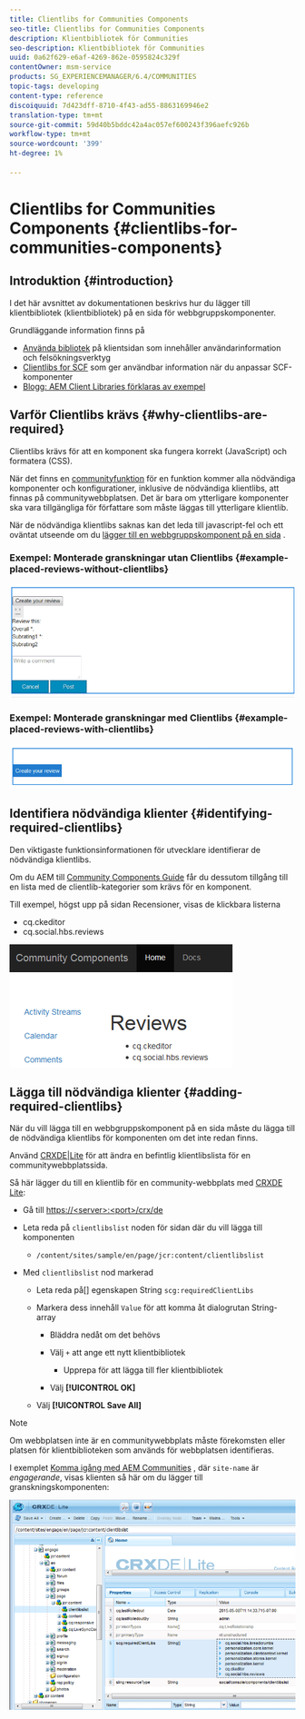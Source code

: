 ```yaml
---
title: Clientlibs for Communities Components
seo-title: Clientlibs for Communities Components
description: Klientbibliotek för Communities
seo-description: Klientbibliotek för Communities
uuid: 0a62f629-e6af-4269-862e-0595824c329f
contentOwner: msm-service
products: SG_EXPERIENCEMANAGER/6.4/COMMUNITIES
topic-tags: developing
content-type: reference
discoiquuid: 7d423dff-8710-4f43-ad55-8863169946e2
translation-type: tm+mt
source-git-commit: 59d40b5bddc42a4ac057ef600243f396aefc926b
workflow-type: tm+mt
source-wordcount: '399'
ht-degree: 1%

---
```



# Clientlibs for Communities Components {#clientlibs-for-communities-components}

## Introduktion {#introduction}

I det här avsnittet av dokumentationen beskrivs hur du lägger till klientbibliotek (klientbibliotek) på en sida för webbgruppskomponenter.

Grundläggande information finns på

* [Använda bibliotek](../../help/sites-developing/clientlibs.md) på klientsidan som innehåller användarinformation och felsökningsverktyg
* [Clientlibs for SCF](client-customize.md#clientlibs) som ger användbar information när du anpassar SCF-komponenter
* [Blogg: AEM Client Libraries förklaras av exempel](https://blogs.adobe.com/experiencedelivers/experience-management/clientlibs-explained-example/)

## Varför Clientlibs krävs {#why-clientlibs-are-required}

Clientlibs krävs för att en komponent ska fungera korrekt (JavaScript) och formatera (CSS).

När det finns en [communityfunktion](functions.md) för en funktion kommer alla nödvändiga komponenter och konfigurationer, inklusive de nödvändiga klientlibs, att finnas på communitywebbplatsen. Det är bara om ytterligare komponenter ska vara tillgängliga för författare som måste läggas till ytterligare klientlib.

När de nödvändiga klientlibs saknas kan det leda till javascript-fel och ett oväntat utseende om du [lägger till en webbgruppskomponent på en sida](author-communities.md) .

### Exempel: Monterade granskningar utan Clientlibs {#example-placed-reviews-without-clientlibs}

![chlimage_1-244](assets/chlimage_1-244.png)

### Exempel: Monterade granskningar med Clientlibs {#example-placed-reviews-with-clientlibs}

![chlimage_1-245](assets/chlimage_1-245.png)

## Identifiera nödvändiga klienter {#identifying-required-clientlibs}

Den viktigaste funktionsinformationen för utvecklare identifierar de nödvändiga klientlibs.

Om du AEM till [Community Components Guide](components-guide.md) får du dessutom tillgång till en lista med de clientlib-kategorier som krävs för en komponent.

Till exempel, högst upp på sidan [](http://localhost:4502/content/community-components/en/reviews.html) Recensioner, visas de klickbara listerna

* cq.ckeditor
* cq.social.hbs.reviews

![chlimage_1-246](assets/chlimage_1-246.png)

## Lägga till nödvändiga klienter {#adding-required-clientlibs}

När du vill lägga till en webbgruppskomponent på en sida måste du lägga till de nödvändiga klientlibs för komponenten om det inte redan finns.

Använd [CRXDE|Lite](#using-crxde-lite) för att ändra en befintlig klientlibslista för en communitywebbplatssida.

Så här lägger du till en klientlib för en community-webbplats med [CRXDE Lite](../../help/sites-developing/developing-with-crxde-lite.md):

* Gå till [https://&lt;server>:&lt;port>/crx/de](http://localhost:4502/crx/de)
* Leta reda på `clientlibslist` noden för sidan där du vill lägga till komponenten

   * `/content/sites/sample/en/page/jcr:content/clientlibslist`

* Med `clientlibslist` nod markerad

   * Leta reda på[] egenskapen String `scg:requiredClientLibs`
   * Markera dess innehåll `Value` för att komma åt dialogrutan String-array

      * Bläddra nedåt om det behövs
      * Välj `+` att ange ett nytt klientbibliotek

         * Upprepa för att lägga till fler klientbibliotek
      * Välj **[!UICONTROL OK]**
   * Välj **[!UICONTROL Save All]**



>[!NOTE]
>
>Om webbplatsen inte är en communitywebbplats måste förekomsten eller platsen för klientbiblioteken som används för webbplatsen identifieras.

I exemplet [Komma igång med AEM Communities](getting-started.md) , där `site-name` är *engagerande*, visas klienten så här om du lägger till granskningskomponenten:

![chlimage_1-247](assets/chlimage_1-247.png)

